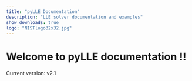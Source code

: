 ```yaml
---
title: "pyLLE Documentation"
description: "LLE solver documentation and examples"
show_downloads: true
logo: "NISTlogo32x32.jpg"
---
```



# Welcome to pyLLE documentation !!


Current version: v2.1



